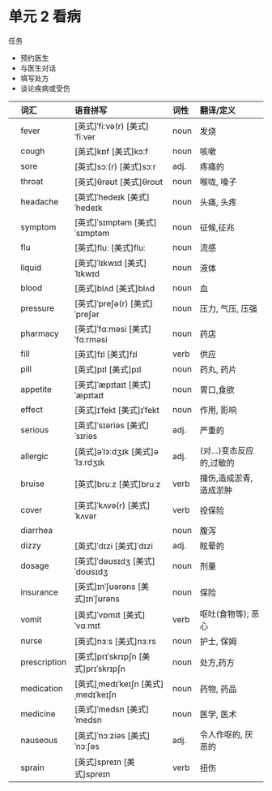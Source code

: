 # **单元** **2** 看病

任务

- 预约医生
- 与医生对话
- 填写处方
- 谈论疾病或受伤

|      | 词汇         | 语音拼写                            | 词性 | 翻译/定义              |
| :--- | :----------- | :---------------------------------- | :--- | :--------------------- |
|      | fever        | [英式]ˈfiːvə(r) [美式]ˈfiːvər       | noun | 发烧                   |
|      | cough        | [英式]kɒf [美式]kɔːf                | noun | 咳嗽                   |
|      | sore         | [英式]sɔː(r) [美式]sɔːr             | adj. | 疼痛的                 |
|      | throat       | [英式]θrəʊt [美式]θroʊt             | noun | 喉咙, 嗓子             |
|      | headache     | [英式]ˈhedeɪk [美式]ˈhedeɪk         | noun | 头痛, 头疼             |
|      | symptom      | [英式]ˈsɪmptəm [美式]ˈsɪmptəm       | noun | 征候,征兆              |
|      | flu          | [英式]fluː [美式]fluː               | noun | 流感                   |
|      | liquid       | [英式]ˈlɪkwɪd [美式]ˈlɪkwɪd         | noun | 液体                   |
|      | blood        | [英式]blʌd [美式]blʌd               | noun | 血                     |
|      | pressure     | [英式]ˈpreʃə(r) [美式]ˈpreʃər       | noun | 压力, 气压, 压强       |
|      | pharmacy     | [英式]ˈfɑːməsi [美式]ˈfɑːrməsi      | noun | 药店                   |
|      | fill         | [英式]fɪl [美式]fɪl                 | verb | 供应                   |
|      | pill         | [英式]pɪl [美式]pɪl                 | noun | 药丸, 药片             |
|      | appetite     | [英式]ˈæpɪtaɪt [美式]ˈæpɪtaɪt       | noun | 胃口,食欲              |
|      | effect       | [英式]ɪˈfekt [美式]ɪˈfekt           | noun | 作用, 影响             |
|      | serious      | [英式]ˈsɪəriəs [美式]ˈsɪriəs        | adj. | 严重的                 |
|      | allergic     | [英式]əˈlɜːdʒɪk [美式]əˈlɜːrdʒɪk    | adj. | (对…)变态反应的,过敏的 |
|      | bruise       | [英式]bruːz [美式]bruːz             | verb | 撞伤,造成淤青,造成淤肿 |
|      | cover        | [英式]ˈkʌvə(r) [美式]ˈkʌvər         | verb | 投保险                 |
|      | diarrhea     |                                     | noun | 腹泻                   |
|      | dizzy        | [英式]ˈdɪzi [美式]ˈdɪzi             | adj. | 眩晕的                 |
|      | dosage       | [英式]ˈdəʊsɪdʒ [美式]ˈdoʊsɪdʒ       | noun | 剂量                   |
|      | insurance    | [英式]ɪnˈʃʊərəns [美式]ɪnˈʃʊrəns    | noun | 保险                   |
|      | vomit        | [英式]ˈvɒmɪt [美式]ˈvɑːmɪt          | verb | 呕吐(食物等); 恶心     |
|      | nurse        | [英式]nɜːs [美式]nɜːrs              | noun | 护士, 保姆             |
|      | prescription | [英式]prɪˈskrɪpʃn [美式]prɪˈskrɪpʃn | noun | 处方,药方              |
|      | medication   | [英式]ˌmedɪˈkeɪʃn [美式]ˌmedɪˈkeɪʃn | noun | 药物, 药品             |
|      | medicine     | [英式]ˈmedsn [美式]ˈmedsn           | noun | 医学, 医术             |
|      | nauseous     | [英式]ˈnɔːziəs [美式]ˈnɔːʃəs        | adj. | 令人作呕的, 厌恶的     |
|      | sprain       | [英式]spreɪn [美式]spreɪn           | verb | 扭伤                   |